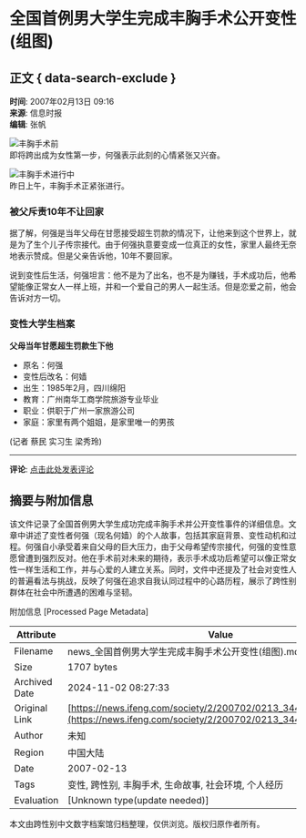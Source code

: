 # 全国首例男大学生完成丰胸手术公开变性(组图)

## 正文 { data-search-exclude }


**时间**: 2007年02月13日 09:16  
**来源**: 信息时报  
**编辑**: 张帆  

![丰胸手术前](http://img.ifeng.com/res/200702/0213_60890.jpg)  
即将跨出成为女性第一步，何强表示此刻的心情紧张又兴奋。

![丰胸手术进行中](http://img.ifeng.com/res/200702/0213_60891.jpg)  
昨日上午，丰胸手术正紧张进行。

### 被父斥责10年不让回家

据了解，何强是当年父母在甘愿接受超生罚款的情况下，让他来到这个世界上，就是为了生个儿子传宗接代。由于何强执意要变成一位真正的女性，家里人最终无奈地表示赞成。但是父亲告诉他，10年不要回家。

说到变性后生活，何强坦言：他不是为了出名，也不是为赚钱，手术成功后，他希望能像正常女人一样上班，并和一个爱自己的男人一起生活。但是恋爱之前，他会告诉对方一切。

### 变性大学生档案

**父母当年甘愿超生罚款生下他**

- 原名：何强
- 变性后改名：何嫱
- 出生：1985年2月，四川绵阳
- 教育：广州南华工商学院旅游专业毕业
- 职业：供职于广州一家旅游公司
- 家庭：家里有两个姐姐，是家里唯一的男孩

(记者 蔡民 实习生 梁秀玲)  

---

**评论**: [点击此处发表评论](http://cmt.ifeng.com/viewcmts.do?chId=344&docId=76196&docName=%e5%85%a8%e5%9b%bd%e9%a6%96%e4%be%8b%e7%94%b7%e5%a4%a7%e5%ad%a6%e7%94%9f%e5%ae%8c%e6%88%90%e4%b8%b0%e8%83%b8%e6%89%8b%e6%9c%af%e5%85%ac%e5%bc%80%e5%8f%98%e6%80%a7\(%e7%bb%84%e5%9b%be\)&docUrl=http%3a%2f%2fnews.ifeng.com%2fsociety%2f2%2f200702%2f0213_344_76196.shtml)

## 摘要与附加信息

<!-- tcd_abstract -->
该文件记录了全国首例男大学生成功完成丰胸手术并公开变性事件的详细信息。文章中讲述了变性者何强（现名何嫱）的个人故事，包括其家庭背景、变性动机和过程。何强自小承受着来自父母的巨大压力，由于父母希望传宗接代，何强的变性意愿曾遭到强烈反对。他在手术前对未来的期待，表示手术成功后希望可以像正常女性一样生活和工作，并与心爱的人建立关系。同时，文件中还提及了社会对变性人的普遍看法与挑战，反映了何强在追求自我认同过程中的心路历程，展示了跨性别群体在社会中所遭遇的困难与坚韧。
<!-- tcd_abstract_end -->

附加信息 [Processed Page Metadata]

| Attribute       | Value                                  |
|-----------------|----------------------------------------|
| Filename        | news_全国首例男大学生完成丰胸手术公开变性(组图).md                             |
| Size            | 1707 bytes                           |
| Archived Date   | 2024-11-02 08:27:33                             |
| Original Link   | [https://news.ifeng.com/society/2/200702/0213_344_76196_1.shtml](https://news.ifeng.com/society/2/200702/0213_344_76196_1.shtml)                       |
| Author          | 未知                               |
| Region          | 中国大陆                               |
| Date            | 2007-02-13                                 |
| Tags            | 变性, 跨性别, 丰胸手术, 生命故事, 社会环境, 个人经历                                 |
| Evaluation            | [Unknown type(update needed)]                                 |
<!-- tcd_table_end -->

本文由跨性别中文数字档案馆归档整理，仅供浏览。版权归原作者所有。
